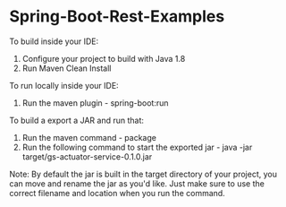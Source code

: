 # Spring-Boot-Rest-Examples

To build inside your IDE:
1. Configure your project to build with Java 1.8
2. Run Maven Clean Install

To run locally inside your IDE:
1. Run the maven plugin - spring-boot:run

To build a export a JAR and run that:
1. Run the maven command - package
2. Run the following command to start the exported jar -  java -jar target/gs-actuator-service-0.1.0.jar

Note: 
By default the jar is built in the target directory of your project, you can move and rename the jar as you'd like. 
Just make sure to use the correct filename and location when you run the command.
